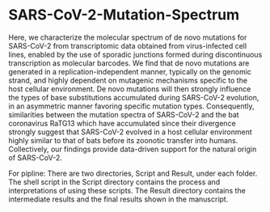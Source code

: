 # SARS-CoV-2-Mutation-Spectrum
Here, we characterize the molecular spectrum of de novo mutations for SARS-CoV-2 from transcriptomic data obtained from virus-infected cell lines, enabled by the use of sporadic junctions formed during discontinuous transcription as molecular barcodes. We find that de novo mutations are generated in a replication-independent manner, typically on the genomic strand, and highly dependent on mutagenic mechanisms specific to the host cellular environment. De novo mutations will then strongly influence the types of base substitutions accumulated during SARS-CoV-2 evolution, in an asymmetric manner favoring specific mutation types. Consequently, similarities between the mutation spectra of SARS-CoV-2 and the bat coronavirus RaTG13 which have accumulated since their divergence strongly suggest that SARS-CoV-2 evolved in a host cellular environment highly similar to that of bats before its zoonotic transfer into humans. Collectively, our findings provide data-driven support for the natural origin of SARS-CoV-2.

For pipline:
There are two directories, Script and Result, under each folder. 
The shell script in the Script directory contains the process and interpretations of using these scripts. 
The Result directory contains the intermediate results and the final results shown in the manuscript.
